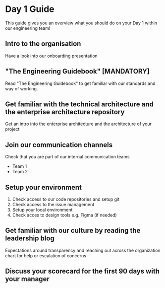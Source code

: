 # Day 1 Guide

This guide gives you an overview what you should do on your Day 1 within our engineering team! 

## Intro to the organisation

Have a look into our onboarding presentation

## "The Engineering Guidebook" [MANDATORY]

Read "The Engineering Guidebook" to get familiar with our standards and way of working.

## Get familiar with the technical architecture and the enterprise architecture repository

Get an intro into the enterprise architecture and the architecture of your project

## Join our communication channels

Check that you are part of our internal communication teams

* Team 1
* Team 2

## Setup your environment

1. Check access to our code repositories and setup git
2. Check access to the issue management
3. Setup your local environment
4. Check acces to design tools e.g. Figma (if needed)

## Get familiar with our culture by reading the leadership blog

Expectations around transparency and reaching out across the organization chart for help or escalation of concerns

## Discuss your scorecard for the first 90 days with your manager

